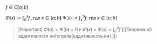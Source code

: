 $f \in C[a;b]$

$\Phi(x):= \int_{a}^{x} f \,$, где $x \in [a;b]$
$\Psi(x):= \int_{x}^{b} f$, где $x \in [a;b]$

>[!important] $\Phi(a)=\Psi(b)=0$ и $\Phi(x)+\Psi(x)=\int_{a}^{b} f$ ([[Теорема об аддитивности интеграла|аддитивность инт.]])
